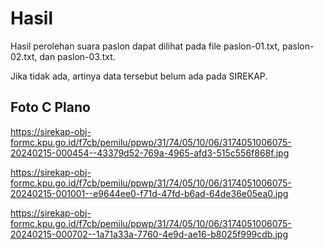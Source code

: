 # Hasil

Hasil perolehan suara paslon dapat dilihat pada file paslon-01.txt, paslon-02.txt, dan paslon-03.txt.

Jika tidak ada, artinya data tersebut belum ada pada SIREKAP.

## Foto C Plano

https://sirekap-obj-formc.kpu.go.id/f7cb/pemilu/ppwp/31/74/05/10/06/3174051006075-20240215-000454--43379d52-769a-4965-afd3-515c556f868f.jpg

https://sirekap-obj-formc.kpu.go.id/f7cb/pemilu/ppwp/31/74/05/10/06/3174051006075-20240215-001001--e9644ee0-f71d-47fd-b6ad-64de36e05ea0.jpg

https://sirekap-obj-formc.kpu.go.id/f7cb/pemilu/ppwp/31/74/05/10/06/3174051006075-20240215-000702--1a71a33a-7760-4e9d-ae16-b8025f999cdb.jpg
